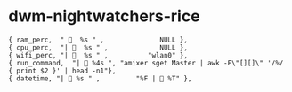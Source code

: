 # dwm-nightwatchers-rice

	{ ram_perc,  "   %s " ,              NULL },
	{ cpu_perc,  "|   %s " ,             NULL },
	{ wifi_perc, "| 󰖩  %s " ,          "wlan0" },
	{ run_command,  "| 󰕾 %4s ", "amixer sget Master | awk -F\"[][]\" '/%/ { print $2 }' | head -n1"},
	{ datetime, "|  %s " ,         "%F | 󰥔 %T" },
